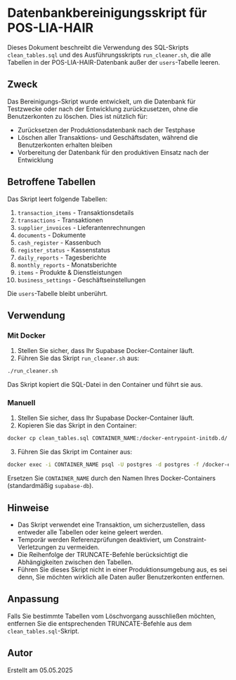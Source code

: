 # Datenbankbereinigungsskript für POS-LIA-HAIR

Dieses Dokument beschreibt die Verwendung des SQL-Skripts `clean_tables.sql` und des Ausführungsskripts `run_cleaner.sh`, die alle Tabellen in der POS-LIA-HAIR-Datenbank außer der `users`-Tabelle leeren.

## Zweck

Das Bereinigungs-Skript wurde entwickelt, um die Datenbank für Testzwecke oder nach der Entwicklung zurückzusetzen, ohne die Benutzerkonten zu löschen. Dies ist nützlich für:

- Zurücksetzen der Produktionsdatenbank nach der Testphase
- Löschen aller Transaktions- und Geschäftsdaten, während die Benutzerkonten erhalten bleiben
- Vorbereitung der Datenbank für den produktiven Einsatz nach der Entwicklung

## Betroffene Tabellen

Das Skript leert folgende Tabellen:

1. `transaction_items` - Transaktionsdetails
2. `transactions` - Transaktionen
3. `supplier_invoices` - Lieferantenrechnungen
4. `documents` - Dokumente
5. `cash_register` - Kassenbuch
6. `register_status` - Kassenstatus
7. `daily_reports` - Tagesberichte
8. `monthly_reports` - Monatsberichte
9. `items` - Produkte & Dienstleistungen
10. `business_settings` - Geschäftseinstellungen

Die `users`-Tabelle bleibt unberührt.

## Verwendung

### Mit Docker

1. Stellen Sie sicher, dass Ihr Supabase Docker-Container läuft.
2. Führen Sie das Skript `run_cleaner.sh` aus:

```bash
./run_cleaner.sh
```

Das Skript kopiert die SQL-Datei in den Container und führt sie aus.

### Manuell

1. Stellen Sie sicher, dass Ihr Supabase Docker-Container läuft.
2. Kopieren Sie das Skript in den Container:

```bash
docker cp clean_tables.sql CONTAINER_NAME:/docker-entrypoint-initdb.d/
```

3. Führen Sie das Skript im Container aus:

```bash
docker exec -i CONTAINER_NAME psql -U postgres -d postgres -f /docker-entrypoint-initdb.d/clean_tables.sql
```

Ersetzen Sie `CONTAINER_NAME` durch den Namen Ihres Docker-Containers (standardmäßig `supabase-db`).

## Hinweise

- Das Skript verwendet eine Transaktion, um sicherzustellen, dass entweder alle Tabellen oder keine geleert werden.
- Temporär werden Referenzprüfungen deaktiviert, um Constraint-Verletzungen zu vermeiden.
- Die Reihenfolge der TRUNCATE-Befehle berücksichtigt die Abhängigkeiten zwischen den Tabellen.
- Führen Sie dieses Skript nicht in einer Produktionsumgebung aus, es sei denn, Sie möchten wirklich alle Daten außer Benutzerkonten entfernen.

## Anpassung

Falls Sie bestimmte Tabellen vom Löschvorgang ausschließen möchten, entfernen Sie die entsprechenden TRUNCATE-Befehle aus dem `clean_tables.sql`-Skript.

## Autor

Erstellt am 05.05.2025